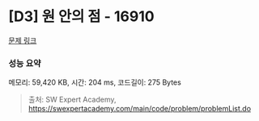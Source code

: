 # [D3] 원 안의 점 - 16910 

[문제 링크](https://swexpertacademy.com/main/code/problem/problemDetail.do?contestProbId=AYcllbDqUVgDFASR) 

### 성능 요약

메모리: 59,420 KB, 시간: 204 ms, 코드길이: 275 Bytes



> 출처: SW Expert Academy, https://swexpertacademy.com/main/code/problem/problemList.do